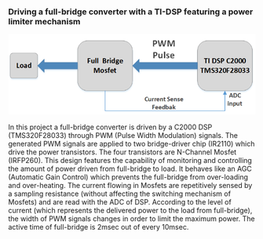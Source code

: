 ﻿### Driving a full-bridge converter with a TI-DSP featuring a power limiter mechanism


![](Extras/fullbridge.png)

In this project a full-bridge converter is driven by a C2000 DSP (TMS320F28033) through PWM (Pulse Width Modulation) signals. The generated PWM signals are applied to two bridge-driver chip (IR2110) which drive the power transistors. The four transistors are N-Channel Mosfet (IRFP260). This design features the capability of monitoring and controlling the amount of power driven from full-bridge to load. It behaves like an AGC (Automatic Gain Control) which prevents the full-bridge from over-loading and over-heating. The current flowing in Mosfets are repetitively sensed by a sampling resistance (without affecting the switching mechanism of Mosfets) and are read with the ADC of DSP. According to the level of current (which represents the delivered power to the load from full-bridge), the width of PWM signals changes in order to limit the maximum power. The active time of full-bridge is 2msec out of every 10msec. 

